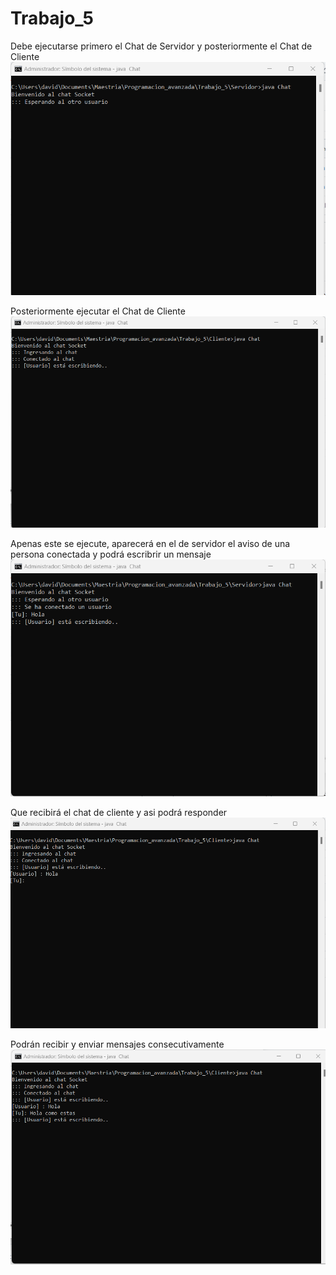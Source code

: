 # Trabajo_5

Debe ejecutarse primero el Chat de Servidor y posteriormente el Chat de Cliente
![Error imagen](https://github.com/Kadaric/Trabajo_5/blob/e6a0acc5ba7d2e9a1426f476564f1c9abed96745/img/1.png)

Posteriormente ejecutar el Chat de Cliente
![Error imagen](https://github.com/Kadaric/Trabajo_5/blob/e6a0acc5ba7d2e9a1426f476564f1c9abed96745/img/2.png)

Apenas este se ejecute, aparecerá en el de servidor el aviso de una persona conectada y podrá escribrir un mensaje
![Error imagen](https://github.com/Kadaric/Trabajo_5/blob/e6a0acc5ba7d2e9a1426f476564f1c9abed96745/img/3.png)

Que recibirá el chat de cliente y asi podrá responder
![Error imagen](https://github.com/Kadaric/Trabajo_5/blob/e6a0acc5ba7d2e9a1426f476564f1c9abed96745/img/4.png)

Podrán recibir y enviar mensajes consecutivamente
![Error imagen](https://github.com/Kadaric/Trabajo_5/blob/e6a0acc5ba7d2e9a1426f476564f1c9abed96745/img/5.png)
